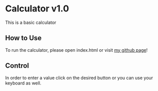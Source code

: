 # Calculator v1.0

This is a basic calculator

## How to Use

To run the calculator, please open index.html or visit [my github page](https://gel00.github.io/Calculator/)!

## Control

In order to enter a value click on the desired button or you can use your keyboard as well.
